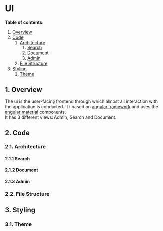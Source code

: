 # UI

**Table of contents:**
1. [Overview](#1-overview)
2. [Code](#2-code)
   1. [Architecture](#21-architecture)
      1. [Search](#211-search)
      2. [Document](#212-document)
      3. [Admin](#213-admin)
   2. [File Structure](#22-file-structure)
3. [Styling](#3-styling)
   1. [Theme](#31-theme)


## 1. Overview
The ui is the user-facing frontend through which almost all interaction with the application is conducted. It i based on
[angular framework](https://angular.io/) and uses the [angular material](https://material.angular.io/) components.\
It has 3 different views: Admin, Search and Document.

## 2. Code

### 2.1. Architecture

#### 2.1.1 Search

#### 2.1.2 Document

#### 2.1.3 Admin

### 2.2. File Structure

## 3. Styling

### 3.1. Theme
